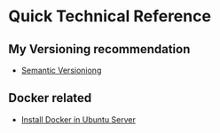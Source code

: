 # Quick Technical Reference

## My Versioning recommendation
- [Semantic Versioniong](http://semver.org/)

## Docker related
- [Install Docker in Ubuntu Server](./INSTALL-DOCKER-IN-UBUNTU.md)
